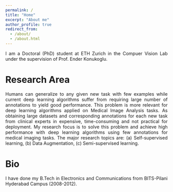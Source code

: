 ```yaml
---
permalink: /
title: "Home"
excerpt: "About me"
author_profile: true
redirect_from: 
  - /about/
  - /about.html
---
```


<style>body {text-align: justify}</style>

I am a Doctoral (PhD) student at ETH Zurich in the Compuer Vision Lab under the supervision of Prof. Ender Konukoglu.


Research Area
======
Humans can generalize to any given new task with few examples while current deep learning algorithms suffer from requiring large number of annotations to yield good performance.
This problem is more relevant for deep learning algorithms applied on Medical Image Analysis tasks. 
As obtaining large datasets and corresponding annotations for each new task from clinical experts in expensive, time-consuming and not practical for deployment.
My research focus is to solve this problem and achieve high performance with deep learning algorithms using few annotations for medical imaging tasks.
The major research topics are: (a) Self-supervised learning, (b) Data Augmentation, (c) Semi-supervised learning.

Bio
======
I have done my B.Tech in Electronics and Communications from BITS-Pilani Hyderabad Campus (2008-2012).
